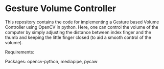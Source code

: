 # Gesture Volume Controller

This repository contains the code for implementing a Gesture based Volume Controller using OpenCV in python. Here, one can control the volume of the computer by simply adjusting the distance between index finger and the thumb and keeping the little finger closed (to aid a smooth control of the volume).

Requirements:

Packages: opencv-python, mediapipe, pycaw

